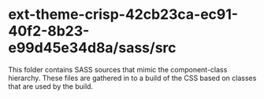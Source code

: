 # ext-theme-crisp-42cb23ca-ec91-40f2-8b23-e99d45e34d8a/sass/src

This folder contains SASS sources that mimic the component-class hierarchy. These files
are gathered in to a build of the CSS based on classes that are used by the build.
